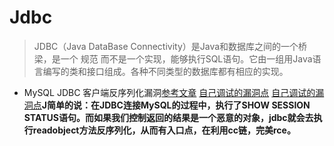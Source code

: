 # Jdbc
>JDBC（Java DataBase Connectivity）是Java和数据库之间的一个桥梁，是一个 规范 而不是一个实现，能够执行SQL语句。它由一组用Java语言编写的类和接口组成。各种不同类型的数据库都有相应的实现。

+ MySQL JDBC 客户端反序列化漏洞[参考文章](https://xz.aliyun.com/t/8159)   [自己调试的漏洞点](./img/1.png)  [自己调试的漏洞点](./img/2.png)**J简单的说：在JDBC连接MySQL的过程中，执行了SHOW SESSION STATUS语句。而如果我们控制返回的结果是一个恶意的对象，jdbc就会去执行readobject方法反序列化，从而有入口点，在利用cc链，完美rce。**
